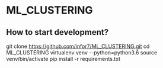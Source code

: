 # ML_CLUSTERING

## How to start development?
git clone https://github.com/infor7/ML_CLUSTERING.git
cd ML_CLUSTERING
virtualenv venv --python=python3.6
source venv/bin/activate
pip install -r requirements.txt

